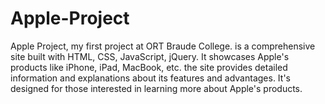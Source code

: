 # Apple-Project
Apple Project, my first project at ORT Braude College. is a comprehensive site built with HTML, CSS, JavaScript, jQuery. It showcases Apple's products like iPhone, iPad, MacBook, etc. the site provides detailed information and explanations about its features and advantages. It's designed for those interested in learning more about Apple's products.
